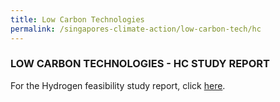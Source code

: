 ```yaml
---
title: Low Carbon Technologies
permalink: /singapores-climate-action/low-carbon-tech/hc
---
```


### LOW CARBON TECHNOLOGIES - HC STUDY REPORT

For the Hydrogen feasibility study report, click [<a href="/files/docs/default-source/default-document-library/hydrogen-study-report.pdf" target="_blank">here</a>](/files/docs/default-source/default-document-library/hydrogen-study-report.pdf).


